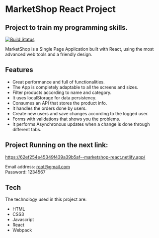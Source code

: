 # MarketShop React Project
## Project to train my programming skills.

[![Build Status](https://travis-ci.org/joemccann/dillinger.svg?branch=master)](https://travis-ci.org/joemccann/dillinger)

MarketShop is a Single Page Application built with React, using the most advanced web tools and a friendly design.

## Features

- Great performance and full of functionalities.
- The App is completely adaptable to all the screens and sizes.
- Filter products according to name and category.
- It uses localStorage for data persistency.
- Consumes an API that stores the product info.
- It handles the orders done by users.
- Create new users and save changes according to the logged user.
- Forms with validations that shows you the problems.
- It performs Asynchronous updates when a change is done through different tabs.

## Project Running on the next link:

https://62ef254e45349f439a39b5af--marketshop-react.netlify.app/

Email address: root@gmail.com <br/>
Password:      1234567

## Tech

The technology used in this project are:

- HTML
- CSS3
- Javascript
- React
- Webpack
